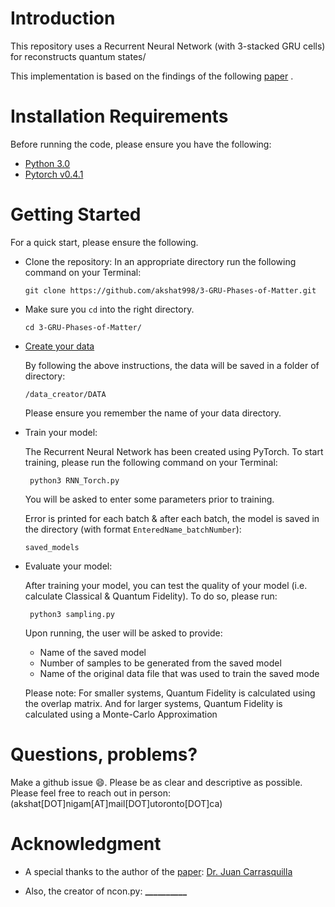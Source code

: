 # Introduction

This repository uses a Recurrent Neural Network (with 3-stacked GRU cells) for reconstructs quantum states/

This implementation is based on the findings of the following [paper](https://arxiv.org/abs/1810.10584) .

# Installation Requirements

Before running the code, please ensure you have the following:

- [Python 3.0](https://www.python.org/download/releases/3.0/)
- [Pytorch v0.4.1](https://pytorch.org/)

# Getting Started

For a quick start, please ensure the following.

- Clone the repository: In an appropriate directory run the following command on your Terminal:

  `git clone https://github.com/akshat998/3-GRU-Phases-of-Matter.git`

- Make sure you `cd` into the right directory.

  `cd 3-GRU-Phases-of-Matter/`

- [Create your data](https://github.com/akshat998/3-GRU-Phases-of-Matter/tree/master/data_creator)

  By following the above instructions, the data will be saved in a folder of directory:

  `/data_creator/DATA`

  Please ensure you remember the name of your data directory.

- Train your model:

  The Recurrent Neural Network has been created using PyTorch. To start training,
  please run the following command on your Terminal:

  ` python3 RNN_Torch.py`

  You will be asked to enter some parameters prior to training.

  Error is printed for each batch & after each batch, the model is saved in the directory (with format `EnteredName_batchNumber`):

   `saved_models`

- Evaluate your model:

  After training your model, you can test the quality of your model (i.e. calculate Classical & Quantum Fidelity). To do so, please run:

  ` python3 sampling.py`

  Upon running, the user will be asked to provide:
  * Name of the saved model
  * Number of samples to be generated from the saved model
  * Name of the original data file that was used to train the saved mode

  Please note:
  For smaller systems, Quantum Fidelity is calculated using the overlap matrix.
  And for larger systems, Quantum Fidelity is calculated using a Monte-Carlo Approximation

# Questions, problems?

Make a github issue 😄. Please be as clear and descriptive as possible. Please feel free to reach
out in person: (akshat[DOT]nigam[AT]mail[DOT]utoronto[DOT]ca)

# Acknowledgment
* A special thanks to the author of the [paper](https://arxiv.org/abs/1810.10584): [Dr. Juan Carrasquilla](https://vectorinstitute.ai/team/juan-felipe-carrasquilla/)

* Also, the creator of ncon.py: **__________**
